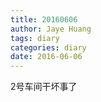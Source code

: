 ```yaml
---
title: 20160606
author: Jaye Huang
tags: diary
categories: diary
date: 2016-06-06
---
```


2号车间干坏事了
